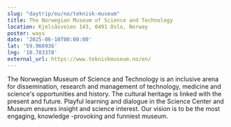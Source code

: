 ```yaml
---
slug: "daytrip/eu/no/teknisk-museum"
title: The Norwegian Museum of Science and Technology
location: Kjelsåsveien 143, 0491 Oslo, Norway
poster: ways
date: '2025-06-10T00:00:00'
lat: '59.966936'
lng: '10.783378'
external_url: https://www.tekniskmuseum.no/en/
---
```


The Norwegian Museum of Science and Technology is an inclusive arena for dissemination, research and management of technology, medicine and science's opportunities and history. The cultural heritage is linked with the present and future. Playful learning and dialogue in the Science Center and Museum ensures insight and science interest. Our vision is to be the most engaging, knowledge -provoking and funniest museum.
